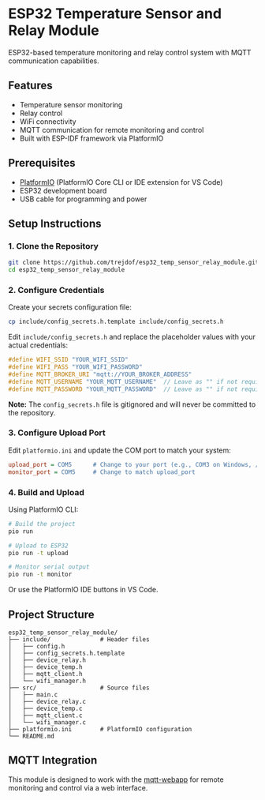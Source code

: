 # ESP32 Temperature Sensor and Relay Module

ESP32-based temperature monitoring and relay control system with MQTT communication capabilities.

## Features

- Temperature sensor monitoring
- Relay control
- WiFi connectivity
- MQTT communication for remote monitoring and control
- Built with ESP-IDF framework via PlatformIO

## Prerequisites

- [PlatformIO](https://platformio.org/) (PlatformIO Core CLI or IDE extension for VS Code)
- ESP32 development board
- USB cable for programming and power

## Setup Instructions

### 1. Clone the Repository

```bash
git clone https://github.com/trejdof/esp32_temp_sensor_relay_module.git
cd esp32_temp_sensor_relay_module
```

### 2. Configure Credentials

Create your secrets configuration file:

```bash
cp include/config_secrets.h.template include/config_secrets.h
```

Edit `include/config_secrets.h` and replace the placeholder values with your actual credentials:

```c
#define WIFI_SSID "YOUR_WIFI_SSID"
#define WIFI_PASS "YOUR_WIFI_PASSWORD"
#define MQTT_BROKER_URI "mqtt://YOUR_BROKER_ADDRESS"
#define MQTT_USERNAME "YOUR_MQTT_USERNAME"  // Leave as "" if not required
#define MQTT_PASSWORD "YOUR_MQTT_PASSWORD"  // Leave as "" if not required
```

**Note:** The `config_secrets.h` file is gitignored and will never be committed to the repository.

### 3. Configure Upload Port

Edit `platformio.ini` and update the COM port to match your system:

```ini
upload_port = COM5      # Change to your port (e.g., COM3 on Windows, /dev/ttyUSB0 on Linux)
monitor_port = COM5     # Change to match upload_port
```

### 4. Build and Upload

Using PlatformIO CLI:

```bash
# Build the project
pio run

# Upload to ESP32
pio run -t upload

# Monitor serial output
pio run -t monitor
```

Or use the PlatformIO IDE buttons in VS Code.

## Project Structure

```
esp32_temp_sensor_relay_module/
├── include/              # Header files
│   ├── config.h
│   ├── config_secrets.h.template
│   ├── device_relay.h
│   ├── device_temp.h
│   ├── mqtt_client.h
│   └── wifi_manager.h
├── src/                  # Source files
│   ├── main.c
│   ├── device_relay.c
│   ├── device_temp.c
│   ├── mqtt_client.c
│   └── wifi_manager.c
├── platformio.ini        # PlatformIO configuration
└── README.md
```

## MQTT Integration

This module is designed to work with the [mqtt-webapp](https://github.com/trejdof/mqtt-webapp) for remote monitoring and control via a web interface.
